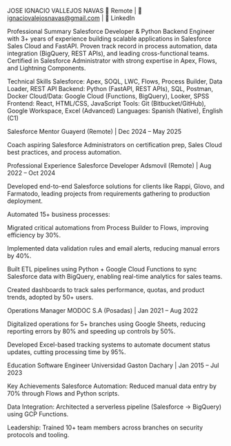 JOSE IGNACIO VALLEJOS NAVAS
📍 Remote | 📧 ignaciovalejosnavas@gmail.com | 🔗 LinkedIn

Professional Summary
Salesforce Developer & Python Backend Engineer with 3+ years of experience building scalable applications in Salesforce Sales Cloud and FastAPI. Proven track record in process automation, data integration (BigQuery, REST APIs), and leading cross-functional teams. Certified in Salesforce Administrator with strong expertise in Apex, Flows, and Lightning Components.

Technical Skills
Salesforce: Apex, SOQL, LWC, Flows, Process Builder, Data Loader, REST API
Backend: Python (FastAPI, REST APIs), SQL, Postman, Docker
Cloud/Data: Google Cloud (Functions, BigQuery), Looker, SPSS
Frontend: React, HTML/CSS, JavaScript
Tools: Git (Bitbucket/GitHub), Google Workspace, Excel (Advanced)
Languages: Spanish (Native), English (C1)

Salesforce Mentor
Guayerd (Remote) | Dec 2024 – May 2025

Coach aspiring Salesforce Administrators on certification prep, Sales Cloud best practices, and process automation.

Professional Experience
Salesforce Developer
Adsmovil (Remote) | Aug 2022 – Oct 2024

Developed end-to-end Salesforce solutions for clients like Rappi, Glovo, and Farmatodo, leading projects from requirements gathering to production deployment.

Automated 15+ business processes:

Migrated critical automations from Process Builder to Flows, improving efficiency by 30%.

Implemented data validation rules and email alerts, reducing manual errors by 40%.

Built ETL pipelines using Python + Google Cloud Functions to sync Salesforce data with BigQuery, enabling real-time analytics for sales teams.

Created dashboards to track sales performance, quotas, and product trends, adopted by 50+ users.

Operations Manager
MODOC S.A (Posadas) | Jan 2021 – Aug 2022

Digitalized operations for 5+ branches using Google Sheets, reducing reporting errors by 80% and speeding up controls by 50%.

Developed Excel-based tracking systems to automate document status updates, cutting processing time by 95%.

Education
Software Engineer
Universidad Gaston Dachary | Jan 2015 – Jul 2023

Key Achievements
Salesforce Automation: Reduced manual data entry by 70% through Flows and Python scripts.

Data Integration: Architected a serverless pipeline (Salesforce → BigQuery) using GCP Functions.

Leadership: Trained 10+ team members across branches on security protocols and tooling.
